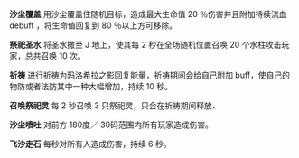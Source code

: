 **沙尘覆盖**
用沙尘覆盖住随机目标，造成最大生命值 20 ％伤害并且附加待续流血 debuff ，将生命值回复到 80 ％以上方可移除。

**祭祀圣水**
将圣水撒至 J 地上，使其每 2 秒在全场随机位置召唤 20 个水柱攻击玩家，总共召唤 10 次。

**祈祷**
进行祈祷为玛洛希拉之影回复能量，祈祷期间会给自己附加 buff，使自己的物防或者法防其中一种大幅增加，持续 10 秒。

**召唤祭祀灵**
每 2 秒召唤 3 只祭祀灵，只会在祈祷期间释放．

**沙尘喷吐**
对前方 180度／ 30码范围内所有玩家造成伤害。

**飞沙走石**
每秒对所有人造成伤害，持续 6 秒。